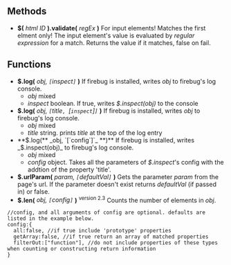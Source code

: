 ## Methods ##
  * **$(** _html ID_ **).validate(** _regEx_ **)** For input elements! Matches the first elment only! The input element's value is evaluated by _regular expression_ for a match. Returns the value if it matches, false on fail.

## Functions ##
  * **$.log(** _obj, `[`inspect`]`_ **)** If firebug is installed, writes _obj_ to firebug's log console.
    * _obj_ mixed
    * _inspect_ boolean. If true, writes _$.inspect(obj)_ to the console
  * **$.log(** _obj, `[`title`, `[`inspect`]`]`_ **)** If firebug is installed, writes _obj_ to firebug's log console.
    * _obj_ mixed
    * _title_ string. prints _title_ at the top of the log entry
  * **$.log(** _obj, `[`config`]`_ **)** If firebug is installed, writes _$.inspect(obj)_ to firebug's log console.
    * _obj_ mixed
    * _config_ object. Takes all the parameters of  _$.inspect_'s config with the addtion of the property 'title'.
  * **$.urlParam(** _param, `[`defaultVal`]`_ **)** Gets the parameter _param_ from the page's url. If the parameter doesn't exist returns _defaultVal_ (if passed in) or false.
  * **$.len(** _obj, `[`config`]`_ **)** <sup>version 2.3</sup> Counts the number of elements in _obj_.
```
//config, and all arguments of config are optional. defaults are listed in the example below.
config:{
  all:false, //if true include 'prototype' properties
  getArray:false, //if true return an array of matched properties
  filterOut:["function"], //do not include properties of these types when counting or constructing return information
}
```
